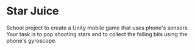 # Star Juice
School project to create a Unity mobile game that uses phone's sensors. 
Your task is to pop shooting stars and to collect the falling bits using the phone's gyroscope. 
